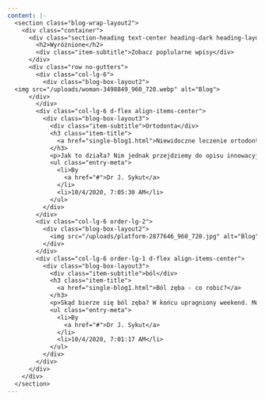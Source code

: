 ```yaml
---
content: |-
  <section class="blog-wrap-layout2">
    <div class="container">
      <div class="section-heading text-center heading-dark heading-layout2">
        <h2>Wyróżnione</h2>
        <div class="item-subtitle">Zobacz poplularne wpisy</div>
      </div>
      <div class="row no-gutters">
        <div class="col-lg-6">
          <div class="blog-box-layout2">
  <img src="/uploads/woman-3498849_960_720.webp" alt="Blog">
      </div>
        </div>
        <div class="col-lg-6 d-flex align-items-center">
          <div class="blog-box-layout3">
            <div class="item-subtitle">Ortodonta</div>
            <h3 class="item-title">
              <a href="single-blog1.html">Niewidoczne leczenie ortodontyczne</a>
            </h3>
            <p>Jak to działa? Nim jednak przejdziemy do opisu innowacyjności tego rozwiązania, warto zapoznać się z tym, jak przebiega leczenie przy użyciu niewidocznych nakładek Inv ...</p>
            <ul class="entry-meta">
              <li>By
                <a href="#">Dr J. Sykut</a>
              </li>
              <li>10/4/2020, 7:05:30 AM</li>
            </ul>
          </div>
        </div>
        <div class="col-lg-6 order-lg-2">
          <div class="blog-box-layout2">
            <img src="/uploads/platform-2877646_960_720.jpg" alt="Blog">
          </div>
        </div>
        <div class="col-lg-6 order-lg-1 d-flex align-items-center">
          <div class="blog-box-layout3">
            <div class="item-subtitle">ból</div>
            <h3 class="item-title">
              <a href="single-blog1.html">Ból zęba - co robić?</a>
            </h3>
            <p>Skąd bierze się ból zęba? W końcu upragniony weekend. Możesz wreszcie odpocząć po ciężki tygodniu. Niestety, całą sielankę burzy poważn ...</p>
            <ul class="entry-meta">
              <li>By
                <a href="#">Dr J. Sykut</a>
              </li>
              <li>10/4/2020, 7:01:17 AM</li>
            </ul>
          </div>
        </div>
      </div>
    </div>
  </section>
---
```


